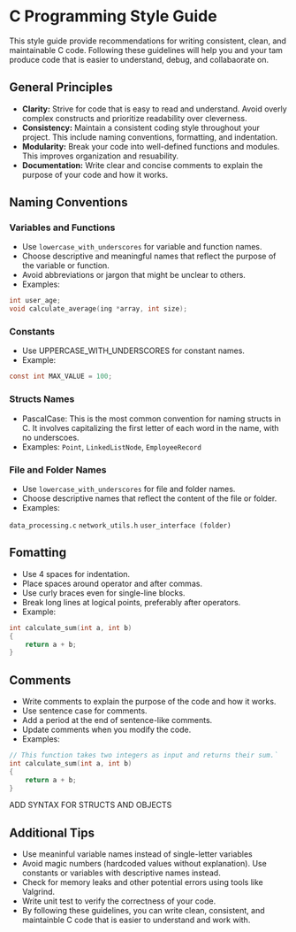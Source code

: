 # C Programming Style Guide

This style guide provide recommendations for writing consistent, clean, and maintainable C code. Following these guidelines will help you and your tam produce code that is easier to understand, debug, and collabaorate on.

## General Principles

* **Clarity:** Strive for code that is easy to read and understand. Avoid overly complex constructs and prioritize readability over cleverness.
* **Consistency:** Maintain a consistent coding style throughout your project. This include naming conventions, formatting, and indentation.
* **Modularity:** Break your code into well-defined functions and modules. This improves organization and resuability.
* **Documentation:** Write clear and concise comments to explain the purpose of your code and how it works.

## Naming Conventions

### Variables and Functions

* Use `lowercase_with_underscores` for variable and function names.
* Choose descriptive and meaningful names that reflect the purpose of the variable or function.
* Avoid abbreviations or jargon that might be unclear to others.
* Examples:

```c
int user_age;
void calculate_average(ing *array, int size);
```

### Constants

* Use UPPERCASE_WITH_UNDERSCORES for constant names.
* Example:

```c
const int MAX_VALUE = 100;
```

### Structs Names

* PascalCase: This is the most common convention for naming structs in C. It involves capitalizing the first letter of each word in the name, with no underscoes.
* Examples: `Point`, `LinkedListNode`, `EmployeeRecord`

### File and Folder Names

* Use `lowercase_with_underscores` for file and folder names.
* Choose descriptive names that reflect the content of the file or folder.
* Examples:

`data_processing.c`
`network_utils.h`
`user_interface (folder)`

## Fomatting

* Use 4 spaces for indentation.
* Place spaces around operator and after commas.
* Use curly braces even for single-line blocks.
* Break long lines at logical points, preferably after operators.
* Example:

```c
int calculate_sum(int a, int b) 
{
    return a + b;
}
```

## Comments

* Write comments to explain the purpose of the code and how it works.
* Use sentence case for comments.
* Add a period at the end of sentence-like comments.
* Update comments when you modify the code.
* Examples:

```c
// This function takes two integers as input and returns their sum.`
int calculate_sum(int a, int b) 
{
    return a + b;
}
```

ADD SYNTAX FOR STRUCTS AND OBJECTS

## Additional Tips

* Use meaninful variable names instead of single-letter variables
* Avoid magic numbers (hardcoded values without explanation). Use constants or variables with descriptive names instead.
* Check for memory leaks and other potential errors using tools like Valgrind.
* Write unit test to verify the correctness of your code.
* By following these guidelines, you can write clean, consistent, and maintainble C code that is easier to understand and work with. 